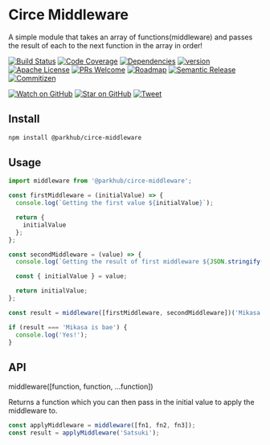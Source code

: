 # Circe Middleware

A simple module that takes an array of functions(middleware) and passes the result of each to the next function in the array in order!

[![Build Status][build-badge]][build]
[![Code Coverage][coverage-badge]][coverage]
[![Dependencies][dependencyci-badge]][dependencyci]
[![version][version-badge]][package]
[![Apache License][license-badge]][LICENSE]
[![PRs Welcome][prs-badge]][prs]
[![Roadmap][roadmap-badge]][roadmap]
[![Semantic Release][semantic-release-badge]][sem-release-badge]
[![Commitizen][commitizen-friendly-badge]][comm-friendly-badge]


[![Watch on GitHub][github-watch-badge]][github-watch]
[![Star on GitHub][github-star-badge]][github-star]
[![Tweet][twitter-badge]][twitter]

## Install
```bash
npm install @parkhub/circe-middleware
```

## Usage
```javascript
import middleware from '@parkhub/circe-middleware';

const firstMiddleware = (initialValue) => {
  console.log(`Getting the first value ${initialValue}`);

  return {
    initialValue
  };
};

const secondMiddleware = (value) => {
  console.log(`Getting the result of first middleware ${JSON.stringify(value, null, 4)}`);

  const { initialValue } = value;

  return initialValue;
};

const result = middleware([firstMiddleware, secondMiddleware])('Mikasa is bae');

if (result === 'Mikasa is bae') {
  console.log('Yes!');
}
```

## API
middleware([function, function, ...function])

Returns a function which you can then pass in the initial value to apply the middleware to.

```javascript
const applyMiddleware = middleware([fn1, fn2, fn3]);
const result = applyMiddleware('Satsuki');
```

[semantic-release-badge]: https://img.shields.io/badge/%20%20%F0%9F%93%A6%F0%9F%9A%80-semantic--release-e10079.svg
[sem-release-badge]: https://github.com/semantic-release/semantic-release
[build-badge]:  https://g.codefresh.io/api/badges/build?repoOwner=parkhub&repoName=circe-middleware&branch=master&pipelineName=circe-middleware&accountName=loganbfisher&type=cf-1
[build]:  https://g.codefresh.io/repositories/parkhub/circe-middleware/builds?filter=trigger:build;branch:master;service:59821c960ae1710001fef83c~circe-middleware
[coverage-badge]: https://img.shields.io/codecov/c/github/parkhub/circe-middleware.svg?style=flat-square
[coverage]: https://codecov.io/gh/parkhub/circe-middleware
[dependencyci-badge]: https://dependencyci.com/github/parkhub/circe-middleware/badge?style=flat-square
[dependencyci]: https://dependencyci.com/github/parkhub/circe-middleware
[version-badge]: https://img.shields.io/npm/v/@parkhub/circe-middleware.svg?style=flat-square
[package]: https://www.npmjs.com/package/@parkhub/circe-middleware
[license-badge]: https://img.shields.io/npm/l/@parkhub/circe-middleware.svg?style=flat-square
[license]: https://github.com/parkhub/circe-middleware/blob/master/LICENSE
[prs-badge]: https://img.shields.io/badge/PRs-welcome-brightgreen.svg?style=flat-square
[prs]: http://makeapullrequest.com
[roadmap-badge]: https://img.shields.io/badge/%F0%9F%93%94-roadmap-CD9523.svg?style=flat-square
[roadmap]: https://github.com/parkhub/circe-middleware/blob/master/ROADMAP.md
[github-watch-badge]: https://img.shields.io/github/watchers/parkhub/circe-middleware.svg?style=social
[github-watch]: https://github.com/parkhub/circe-middleware/watchers
[github-star-badge]: https://img.shields.io/github/stars/parkhub/circe-middleware.svg?style=social
[github-star]: https://github.com/parkhub/circe-middleware/stargazers
[twitter]: https://twitter.com/intent/tweet?text=Check%20out%20prettier-eslint-cli!%20https://github.com/parkhub/circe-middleware%20%F0%9F%91%8D
[twitter-badge]: https://img.shields.io/twitter/url/https/github.com/parkhub/circe-middleware.svg?style=social
[semantic-release]: https://github.com/semantic-release/semantic-release
[commitizen-friendly-badge]: https://img.shields.io/badge/commitizen-friendly-brightgreen.svg
[comm-friendly-badge]: http://commitizen.github.io/cz-cli/




